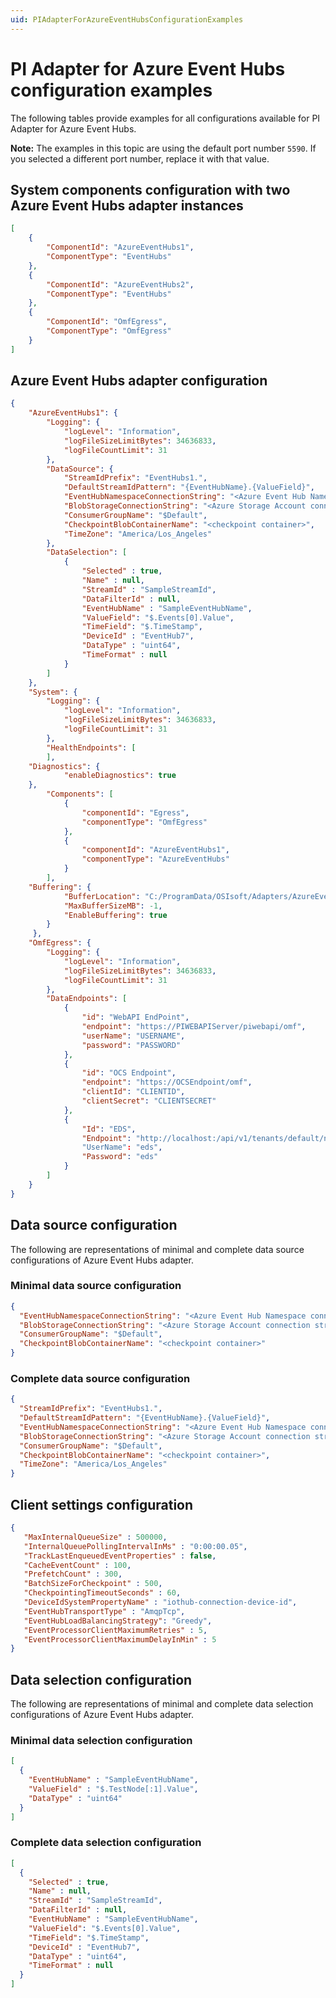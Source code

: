 ```yaml
---
uid: PIAdapterForAzureEventHubsConfigurationExamples
---
```


# PI Adapter for Azure Event Hubs configuration examples

The following tables provide examples for all configurations available for PI Adapter for Azure Event Hubs.

**Note:** The examples in this topic are using the default port number `5590`. If you selected a different port number, replace it with that value.

## System components configuration with two Azure Event Hubs adapter instances

```json
[
    {
        "ComponentId": "AzureEventHubs1",
        "ComponentType": "EventHubs"
    },
    {
        "ComponentId": "AzureEventHubs2",
        "ComponentType": "EventHubs"
    },
    {
        "ComponentId": "OmfEgress",
        "ComponentType": "OmfEgress"
    }
]
```

## Azure Event Hubs adapter configuration

```json
{
    "AzureEventHubs1": {
        "Logging": {
            "logLevel": "Information",
            "logFileSizeLimitBytes": 34636833,
            "logFileCountLimit": 31
        },
        "DataSource": {
            "StreamIdPrefix": "EventHubs1.",
            "DefaultStreamIdPattern": "{EventHubName}.{ValueField}",
            "EventHubNamespaceConnectionString": "<Azure Event Hub Namespace connection string>",
            "BlobStorageConnectionString": "<Azure Storage Account connection string>",
            "ConsumerGroupName": "$Default",
            "CheckpointBlobContainerName": "<checkpoint container>",
            "TimeZone": "America/Los_Angeles"
        },
        "DataSelection": [
            {
                "Selected" : true,
                "Name" : null,
                "StreamId" : "SampleStreamId",
                "DataFilterId" : null,
                "EventHubName" : "SampleEventHubName",
                "ValueField": "$.Events[0].Value",
                "TimeField": "$.TimeStamp",
                "DeviceId" : "EventHub7",
                "DataType" : "uint64",
                "TimeFormat" : null 
            }
        ]
    },
    "System": {
        "Logging": {
            "logLevel": "Information",
            "logFileSizeLimitBytes": 34636833,
            "logFileCountLimit": 31
        },
        "HealthEndpoints": [
        ],
    "Diagnostics": {
            "enableDiagnostics": true
    },
        "Components": [
            {
                "componentId": "Egress",
                "componentType": "OmfEgress"
            },
            {
                "componentId": "AzureEventHubs1",
                "componentType": "AzureEventHubs"
            }
        ],
    "Buffering": {
            "BufferLocation": "C:/ProgramData/OSIsoft/Adapters/AzureEventHubs/Buffers",
            "MaxBufferSizeMB": -1,
            "EnableBuffering": true
        }
     },
    "OmfEgress": {
        "Logging": {
            "logLevel": "Information",
            "logFileSizeLimitBytes": 34636833,
            "logFileCountLimit": 31
        },
        "DataEndpoints": [
            {
                "id": "WebAPI EndPoint",
                "endpoint": "https://PIWEBAPIServer/piwebapi/omf",
                "userName": "USERNAME",
                "password": "PASSWORD"
            },
            {
                "id": "OCS Endpoint",
                "endpoint": "https://OCSEndpoint/omf",
                "clientId": "CLIENTID",
                "clientSecret": "CLIENTSECRET"
            },
            {
                "Id": "EDS",
                "Endpoint": "http://localhost:/api/v1/tenants/default/namespaces/default/omf"
                "UserName": "eds",
                "Password": "eds"
            }
        ]
    }
}
```

## Data source configuration

The following are representations of minimal and complete data source configurations of Azure Event Hubs adapter.

### Minimal data source configuration

```json
{
  "EventHubNamespaceConnectionString": "<Azure Event Hub Namespace connection string>",
  "BlobStorageConnectionString": "<Azure Storage Account connection string>",
  "ConsumerGroupName": "$Default",
  "CheckpointBlobContainerName": "<checkpoint container>"
}
```

### Complete data source configuration

```json
{
  "StreamIdPrefix": "EventHubs1.",
  "DefaultStreamIdPattern": "{EventHubName}.{ValueField}",
  "EventHubNamespaceConnectionString": "<Azure Event Hub Namespace connection string>",
  "BlobStorageConnectionString": "<Azure Storage Account connection string>",
  "ConsumerGroupName": "$Default",
  "CheckpointBlobContainerName": "<checkpoint container>",
  "TimeZone": "America/Los_Angeles"
}
```

## Client settings configuration

```json
{
   "MaxInternalQueueSize" : 500000,
   "InternalQueuePollingIntervalInMs" : "0:00:00.05",
   "TrackLastEnqueuedEventProperties" : false,
   "CacheEventCount" : 100,
   "PrefetchCount" : 300,
   "BatchSizeForCheckpoint" : 500,
   "CheckpointingTimeoutSeconds" : 60,
   "DeviceIdSystemPropertyName" : "iothub-connection-device-id",
   "EventHubTransportType" : "AmqpTcp",
   "EventHubLoadBalancingStrategy": "Greedy",
   "EventProcessorClientMaximumRetries" : 5,
   "EventProcessorClientMaximumDelayInMin" : 5 
}
```

## Data selection configuration

The following are representations of minimal and complete data selection configurations of Azure Event Hubs adapter.

### Minimal data selection configuration

```json
[
  {
    "EventHubName" : "SampleEventHubName",
    "ValueField" : "$.TestNode[:1].Value",
    "DataType" : "uint64"
  }
]
```

### Complete data selection configuration

```json
[
  {
    "Selected" : true,
    "Name" : null,
    "StreamId" : "SampleStreamId",
    "DataFilterId" : null,
    "EventHubName" : "SampleEventHubName",
    "ValueField": "$.Events[0].Value",
    "TimeField": "$.TimeStamp",
    "DeviceId" : "EventHub7",
    "DataType" : "uint64",
    "TimeFormat" : null      
  }
]
```